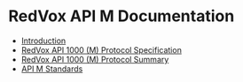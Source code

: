 # RedVox API M Documentation

* [Introduction](https://bitbucket.org/redvoxhi/redvox-api-1000/src/master/docs/introduction.md)
* [RedVox API 1000 (M) Protocol Specification](https://bitbucket.org/redvoxhi/redvox-api-1000/src/master/src/redvox_api1000/redvox_api_1000.proto)
* [RedVox API 1000 (M) Protocol Summary](https://bitbucket.org/redvoxhi/redvox-api-1000/src/master/docs/protocol/README.md)
* [API M Standards](https://bitbucket.org/redvoxhi/redvox-api-1000/src/master/docs/standards/README.md)




